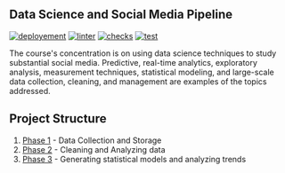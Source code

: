 ## Data Science and Social Media Pipeline

[![deployement](https://img.shields.io/badge/deployment-passing-green)]() [![linter](https://img.shields.io/badge/linter-passing-blue)]() [![checks](https://img.shields.io/badge/checks-pending-yellow)]() [![test](https://img.shields.io/badge/test%20days-120-lightgrey)]()

The course's concentration is on using data science techniques to study substantial social media. Predictive, real-time analytics, exploratory analysis, measurement techniques, statistical modeling, and large-scale data collection, cleaning, and management are examples of the topics addressed.



## Project Structure

1. [Phase 1](https://github.com/hb0313/Data-Science-Pipeline-2022/blob/main/project-1-implementation-the_gladiators/Report%201-Analyzing%20Social%20Trends%20on%20Recession%20conditions.pdf) - Data Collection and Storage
2. [Phase 2](https://github.com/hb0313/Data-Science-Pipeline-2022/blob/main/project-2-implementation-the_gladiators/Report%202-%20Analyzing%20Social%20Trends%20on%20Recession%20conditions.pdf) - Cleaning and Analyzing data
3. [Phase 3](https://github.com/hb0313/Data-Science-Pipeline-2022/blob/main/project-3-implementation-the_gladiators/Report%203-%20Analyzing%20Social%20Trends%20on%20Recession%20conditions.pdf) - Generating statistical models and analyzing trends
